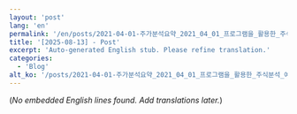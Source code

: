 ```yaml
---
layout: 'post'
lang: 'en'
permalink: '/en/posts/2021-04-01-주가분석요약_2021_04_01_프로그램을_활용한_주식분석_예상결과_17_03_54/'
title: '[2025-08-13] - Post'
excerpt: 'Auto-generated English stub. Please refine translation.'
categories:
  - 'Blog'
alt_ko: '/posts/2021-04-01-주가분석요약_2021_04_01_프로그램을_활용한_주식분석_예상결과_17_03_54/'
---
```


(*No embedded English lines found. Add translations later.*)
